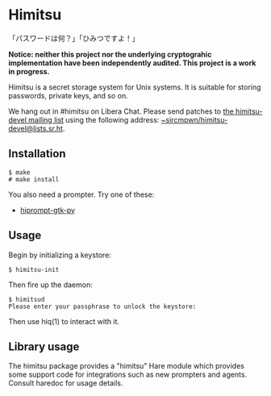# Himitsu

「パスワードは何？」「ひみつですよ！」

**Notice: neither this project nor the underlying cryptograhic implementation
have been independently audited. This project is a work in progress.**

Himitsu is a secret storage system for Unix systems. It is suitable for storing
passwords, private keys, and so on.

We hang out in #himitsu on Libera Chat. Please send patches to
[the himitsu-devel mailing list](https://lists.sr.ht/~sircmpwn/himitsu-devel)
using the following address: <~sircmpwn/himitsu-devel@lists.sr.ht>.

## Installation

```
$ make
# make install
```

You also need a prompter. Try one of these:

- [hiprompt-gtk-py](https://git.sr.ht/~sircmpwn/hiprompt-gtk-py)

## Usage

Begin by initializing a keystore:

```
$ himitsu-init
```

Then fire up the daemon:

```
$ himitsud
Please enter your passphrase to unlock the keystore: 
```

Then use hiq(1) to interact with it.

## Library usage

The himitsu package provides a "himitsu" Hare module which provides some support
code for integrations such as new prompters and agents. Consult haredoc for
usage details.

